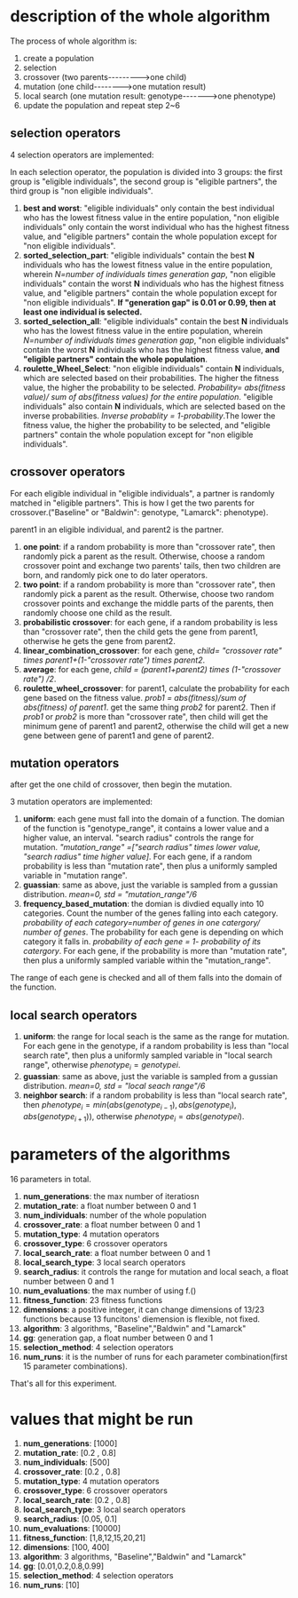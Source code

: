 # description of the whole algorithm

The process of whole algorithm is:

1. create a population
2. selection
3. crossover (two parents--------->one child)
4. mutation (one child-------->one mutation result)
5. local search (one mutation result: genotype------->one phenotype)
6. update the population and repeat step 2~6

## selection operators

4 selection operators are implemented:

In each selection operator, the population is divided into 3 groups: the first group is "eligible individuals", the second group is "eligible partners", the third group is "non eligible individuals".

1. **best and worst**: "eligible individuals" only contain the best individual who has the lowest fitness value in the entire population, "non eligible individuals" only contain the worst individual who has the highest fitness value, and "eligible partners" contain the whole population except for "non eligible individuals". 
2. **sorted_selection_part**: "eligible individuals" contain the best **N** individuals who has the lowest fitness value in the entire population, wherein *N=number of individuals times generation gap*, "non eligible individuals" contain the worst **N** individuals who has the highest fitness value, and "eligible partners" contain the whole population except for "non eligible individuals".  **If "generation gap" is 0.01 or 0.99, then at least one individual is selected.**
3. **sorted_selection_all**: "eligible individuals" contain the best **N** individuals who has the lowest fitness value in the entire population, wherein *N=number of individuals times generation gap*, "non eligible individuals" contain the worst **N** individuals who has the highest fitness value, **and "eligible partners" contain the whole population**.
4. **roulette_Wheel_Select**: "non eligible individuals" contain **N** individuals, which are selected based on their probabilities. The higher the fitness value, the higher the probability to be selected. *Probability= abs(fitness value)/ sum of abs(fitness values) for the entire population*. "eligible individuals" also contain **N** individuals, which are selected based on the inverse probabilities. *Inverse probablity = 1-probability*.The lower the fitness value, the higher the probability to be selected, and "eligible partners" contain the whole population except for "non eligible individuals". 

## crossover operators

For each eligible individual in "eligible individuals", a partner is randomly matched in "eligible partners". This is how I get the two parents for crossover.("Baseline" or "Baldwin": genotype, "Lamarck": phenotype).

parent1 in an eligible individual, and parent2 is the partner.

1. **one point**: if a random probability is more than "crossover rate", then randomly pick a parent as the result. Otherwise, choose a random crossover point and exchange two parents' tails, then two children are born, and randomly pick one to do later operators. 
2. **two point**: if a random probability is more than "crossover rate", then randomly pick a parent as the result. Otherwise, choose two random crossover points and exchange the middle parts of the parents, then randomly choose one child as the result.  
3. **probabilistic crossover**: for each gene, if a random probability is less than "crossover rate", then the child gets the gene from parent1, otherwise he gets the gene from parent2.
4. **linear_combination_crossover**: for each gene, *child= "crossover rate" times parent1+(1-"crossover rate") times parent2*.
5. **average**: for each gene, *child = (parent1+parent2) times (1-"crossover rate") /2*.
6. **roulette_wheel_crossover**: for parent1, calculate the probability for each gene based on the fitness value. *prob1 = abs(fitness)/sum of abs(fitness) of parent1*.  get the same thing *prob2* for parent2. Then if *prob1* or *prob2* is more than "crossover rate", then child will get the minimum gene of parent1 and parent2, otherwise the child will get a new gene between gene of parent1 and gene of parent2.

## mutation operators

after get the one child of crossover, then begin the mutation.

3 mutation operators are implemented:

1. **uniform**: each gene must fall into the domain of a function. The domian of the function is "genotype_range", it contains a lower value and a higher value, an interval. "search radius" controls the range for mutation. *"mutation_range" =["search radius" times lower value, "search radius" time higher value]*.  For each gene, if a random probability is less than "mutation rate", then plus a uniformly sampled variable in "mutation range".
2. **guassian**: same as above, just the variable is sampled from a gussian distribution. *mean=0, std = "mutation_range"/6*
3. **frequency_based_mutation**: the domian is divdied equally into 10 categories. Count the number of the genes falling into each category. *probability of each category=number of genes in one catergory/ number of genes*. The probability for each gene is depending on which category it falls in. *probability of each gene = 1- probability of its catergory*. For each gene, if the probability is more than "mutation rate", then plus a uniformly sampled variable within the "mutation_range".

The range of each gene is checked and all of them falls into the domain of the function.

## local search operators

1. **uniform**: the range for local seach is the same as the range for mutation. For each gene in the genotype, if a random probability is less than "local search rate", then plus a uniformly sampled variable in "local search range", otherwise $phenotype_{i}=genotype{i}$.
2. **guassian**: same as above, just the variable is sampled from a gussian distribution. *mean=0, std = "local seach range"/6*
3. **neighbor search**: if a random probability is less than "local search rate", then $phenotype_{i} = min(abs(genotype_{i-1}),abs(genotype_{i}),abs(genotype_{i+1}))$, otherwise $phenotype_{i}=abs(genotype{i})$.

# parameters of the algorithms

16 parameters in total.

1. **num_generations**: the max number of iteratiosn
2. **mutation_rate**: a float number between 0 and 1
3. **num_individuals**: number of the whole population
4. **crossover_rate**: a float number between 0 and 1
5. **mutation_type**: 4 mutation operators
6. **crossover_type**: 6 crossover operators
7. **local_search_rate**: a float number between 0 and 1
8. **local_search_type**: 3 local search operators
9. **search_radius**: it controls the range for mutation and local seach, a float number between 0 and 1
10. **num_evaluations**: the max number of using f.()
11. **fitness_function**: 23 fitness functions
12. **dimensions**: a positive integer, it can change dimensions of 13/23 functions because 13 funcitons' diemension is flexible, not fixed.
13. **algorithm**: 3 algorithms, "Baseline","Baldwin" and "Lamarck"
14. **gg**: generation gap, a float number between 0 and 1
15. **selection_method**: 4 selection operators
16. **num_runs**: it is the number of runs for each parameter combination(first 15 parameter combinations).

That's all for this experiment.

# values that might be run

1. **num_generations**: [1000]
2. **mutation_rate**: [0.2 , 0.8]
3. **num_individuals**: [500]
4. **crossover_rate**: [0.2 , 0.8]
5. **mutation_type**: 4 mutation operators
6. **crossover_type**: 6 crossover operators
7. **local_search_rate**: [0.2 , 0.8]
8. **local_search_type**: 3 local search operators
9. **search_radius**: [0.05, 0.1]
10. **num_evaluations**: [10000]
11. **fitness_function**: [1,8,12,15,20,21]
12. **dimensions**: [100, 400]
13. **algorithm**: 3 algorithms, "Baseline","Baldwin" and "Lamarck"
14. **gg**: [0.01,0.2,0.8,0.99]
15. **selection_method**: 4 selection operators
16. **num_runs**: [10]



